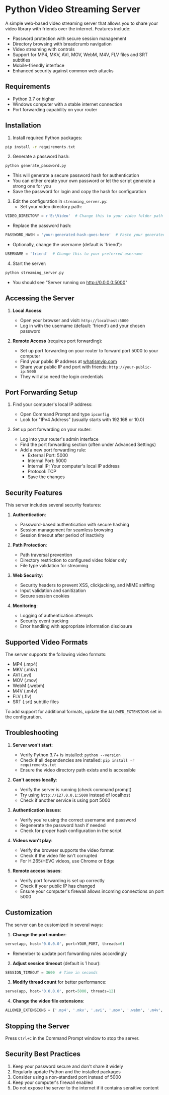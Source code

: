 # Python Video Streaming Server

A simple web-based video streaming server that allows you to share your video library with friends over the internet. Features include:
- Password protection with secure session management
- Directory browsing with breadcrumb navigation
- Video streaming with controls
- Support for MP4, MKV, AVI, MOV, WebM, M4V, FLV files and SRT subtitles
- Mobile-friendly interface
- Enhanced security against common web attacks

## Requirements

- Python 3.7 or higher
- Windows computer with a stable internet connection
- Port forwarding capability on your router

## Installation

1. Install required Python packages:
```bash
pip install -r requirements.txt
```

2. Generate a password hash:
```bash
python generate_password.py
```
   - This will generate a secure password hash for authentication
   - You can either create your own password or let the script generate a strong one for you
   - Save the password for login and copy the hash for configuration

3. Edit the configuration in `streaming_server.py`:
   - Set your video directory path:
```python
VIDEO_DIRECTORY = r'E:\Video'  # Change this to your video folder path
```
   - Replace the password hash:
```python
PASSWORD_HASH = 'your-generated-hash-goes-here'  # Paste your generated hash here
```
   - Optionally, change the username (default is 'friend'):
```python
USERNAME = 'friend'  # Change this to your preferred username
```

4. Start the server:
```bash
python streaming_server.py
```
   - You should see "Server running on http://0.0.0.0:5000"

## Accessing the Server

1. **Local Access**:
   - Open your browser and visit: `http://localhost:5000`
   - Log in with the username (default: 'friend') and your chosen password

2. **Remote Access** (requires port forwarding):
   - Set up port forwarding on your router to forward port 5000 to your computer
   - Find your public IP address at [whatismyip.com](https://www.whatismyip.com)
   - Share your public IP and port with friends: `http://your-public-ip:5000`
   - They will also need the login credentials

## Port Forwarding Setup

1. Find your computer's local IP address:
   - Open Command Prompt and type `ipconfig`
   - Look for "IPv4 Address" (usually starts with 192.168 or 10.0)

2. Set up port forwarding on your router:
   - Log into your router's admin interface
   - Find the port forwarding section (often under Advanced Settings)
   - Add a new port forwarding rule:
     - External Port: 5000
     - Internal Port: 5000
     - Internal IP: Your computer's local IP address
     - Protocol: TCP
     - Save the changes

## Security Features

This server includes several security features:

1. **Authentication**:
   - Password-based authentication with secure hashing
   - Session management for seamless browsing
   - Session timeout after period of inactivity

2. **Path Protection**:
   - Path traversal prevention
   - Directory restriction to configured video folder only
   - File type validation for streaming

3. **Web Security**:
   - Security headers to prevent XSS, clickjacking, and MIME sniffing
   - Input validation and sanitization
   - Secure session cookies

4. **Monitoring**:
   - Logging of authentication attempts
   - Security event tracking
   - Error handling with appropriate information disclosure

## Supported Video Formats

The server supports the following video formats:
- MP4 (.mp4)
- MKV (.mkv)
- AVI (.avi)
- MOV (.mov)
- WebM (.webm)
- M4V (.m4v)
- FLV (.flv)
- SRT (.srt) subtitle files

To add support for additional formats, update the `ALLOWED_EXTENSIONS` set in the configuration.

## Troubleshooting

1. **Server won't start**:
   - Verify Python 3.7+ is installed: `python --version`
   - Check if all dependencies are installed: `pip install -r requirements.txt`
   - Ensure the video directory path exists and is accessible

2. **Can't access locally**:
   - Verify the server is running (check command prompt)
   - Try using `http://127.0.0.1:5000` instead of localhost
   - Check if another service is using port 5000

3. **Authentication issues**:
   - Verify you're using the correct username and password
   - Regenerate the password hash if needed
   - Check for proper hash configuration in the script

4. **Videos won't play**:
   - Verify the browser supports the video format
   - Check if the video file isn't corrupted
   - For H.265/HEVC videos, use Chrome or Edge

5. **Remote access issues**:
   - Verify port forwarding is set up correctly
   - Check if your public IP has changed
   - Ensure your computer's firewall allows incoming connections on port 5000

## Customization

The server can be customized in several ways:

1. **Change the port number**:
```python
serve(app, host='0.0.0.0', port=YOUR_PORT, threads=6)
```
   - Remember to update port forwarding rules accordingly

2. **Adjust session timeout** (default is 1 hour):
```python
SESSION_TIMEOUT = 3600  # Time in seconds
```

3. **Modify thread count** for better performance:
```python
serve(app, host='0.0.0.0', port=5000, threads=12)
```

4. **Change the video file extensions**:
```python
ALLOWED_EXTENSIONS = {'.mp4', '.mkv', '.avi', '.mov', '.webm', '.m4v', '.flv', '.srt'}
```

## Stopping the Server

Press `Ctrl+C` in the Command Prompt window to stop the server.

## Security Best Practices

1. Keep your password secure and don't share it widely
2. Regularly update Python and the installed packages
3. Consider using a non-standard port instead of 5000
4. Keep your computer's firewall enabled
5. Do not expose the server to the internet if it contains sensitive content
